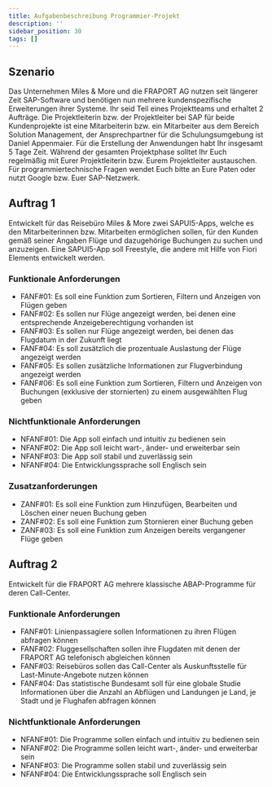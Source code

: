 ```yaml
---
title: Aufgabenbeschreibung Programmier-Projekt
description: ''
sidebar_position: 30
tags: []
---
```


## Szenario
Das Unternehmen Miles & More und die FRAPORT AG nutzen seit längerer Zeit SAP-Software und benötigen nun mehrere kundenspezifische Erweiterungen ihrer Systeme. Ihr seid Teil eines Projektteams und erhaltet 2 Aufträge. Die Projektleiterin bzw. der Projektleiter bei SAP für beide Kundenprojekte ist eine Mitarbeiterin bzw. ein Mitarbeiter aus dem Bereich Solution Management, der Ansprechpartner für die Schulungsumgebung ist Daniel Appenmaier. Für die Erstellung der Anwendungen habt Ihr insgesamt 5 Tage Zeit. Während der gesamten Projektphase solltet Ihr Euch regelmäßig mit Eurer Projektleiterin bzw. Eurem Projektleiter austauschen. Für programmiertechnische Fragen wendet Euch bitte an Eure Paten oder nutzt Google bzw. Euer SAP-Netzwerk.

## Auftrag 1
Entwickelt für das Reisebüro Miles & More zwei SAPUI5-Apps, welche es den Mitarbeiterinnen bzw. Mitarbeiten ermöglichen sollen, für den Kunden gemäß seiner Angaben Flüge und dazugehörige Buchungen zu suchen und anzuzeigen. Eine SAPUI5-App soll Freestyle, die andere mit Hilfe von Fiori Elements entwickelt werden.

### Funktionale Anforderungen
- FANF#01: Es soll eine Funktion zum Sortieren, Filtern und Anzeigen von Flügen geben
- FANF#02: Es sollen nur Flüge angezeigt werden, bei denen eine entsprechende Anzeigeberechtigung vorhanden ist
- FANF#03: Es sollen nur Flüge angezeigt werden, bei denen das Flugdatum in der Zukunft liegt
- FANF#04: Es soll zusätzlich die prozentuale Auslastung der Flüge angezeigt werden
- FANF#05: Es sollen zusätzliche Informationen zur Flugverbindung angezeigt werden
- FANF#06: Es soll eine Funktion zum Sortieren, Filtern und Anzeigen von Buchungen (exklusive der stornierten) zu einem ausgewählten Flug geben

### Nichtfunktionale Anforderungen
- NFANF#01: Die App soll einfach und intuitiv zu bedienen sein
- NFANF#02: Die App soll leicht wart-, änder- und erweiterbar sein
- NFANF#03: Die App soll stabil und zuverlässig sein
- NFANF#04: Die Entwicklungssprache soll Englisch sein

### Zusatzanforderungen
- ZANF#01: Es soll eine Funktion zum Hinzufügen, Bearbeiten und Löschen einer neuen Buchung geben
- ZANF#02: Es soll eine Funktion zum Stornieren einer Buchung geben
- ZANF#03: Es soll eine Funktion zum Anzeigen bereits vergangener Flüge geben
 
## Auftrag 2
Entwickelt für die FRAPORT AG mehrere klassische ABAP-Programme für deren Call-Center. 

### Funktionale Anforderungen
- FANF#01: Linienpassagiere sollen Informationen zu ihren Flügen abfragen können
- FANF#02: Fluggesellschaften sollen ihre Flugdaten mit denen der FRAPORT AG telefonisch abgleichen können
- FANF#03: Reisebüros sollen das Call-Center als Auskunftsstelle für Last-Minute-Angebote nutzen können
- FANF#04: Das statistische Bundesamt soll für eine globale Studie Informationen über die Anzahl an Abflügen und Landungen je Land, je Stadt und je Flughafen abfragen können

### Nichtfunktionale Anforderungen
- NFANF#01: Die Programme sollen einfach und intuitiv zu bedienen sein
- NFANF#02: Die Programme sollen leicht wart-, änder- und erweiterbar sein
- NFANF#03: Die Programme sollen stabil und zuverlässig sein
- NFANF#04: Die Entwicklungssprache soll Englisch sein
